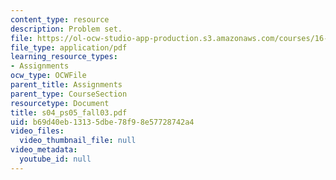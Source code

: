 ```yaml
---
content_type: resource
description: Problem set.
file: https://ol-ocw-studio-app-production.s3.amazonaws.com/courses/16-01-unified-engineering-i-ii-iii-iv-fall-2005-spring-2006/b69d40eb13135dbe78f98e57728742a4_s04_ps05_fall03.pdf
file_type: application/pdf
learning_resource_types:
- Assignments
ocw_type: OCWFile
parent_title: Assignments
parent_type: CourseSection
resourcetype: Document
title: s04_ps05_fall03.pdf
uid: b69d40eb-1313-5dbe-78f9-8e57728742a4
video_files:
  video_thumbnail_file: null
video_metadata:
  youtube_id: null
---
```

